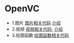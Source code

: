 # OpenVC


- 1.图片 [图片相关代码](1.图片/img.py) [介绍](1.图片/README.md)
- 2.视频 [视频相关代码·](2.视频/vedeo.py) [介绍](2.视频/README.md)
- 3.绘图函数 [绘图函数相关代码]()